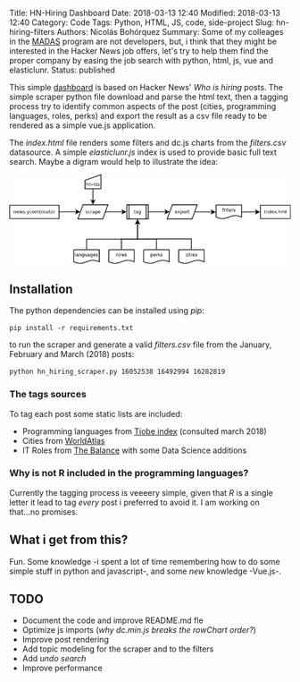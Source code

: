 Title: HN-Hiring Dashboard
Date: 2018-03-13 12:40
Modified: 2018-03-13 12:40
Category: Code
Tags: Python, HTML, JS, code, side-project
Slug: hn-hiring-filters
Authors: Nicolás Bohórquez
Summary: Some of my colleages in the [MADAS](http://madas.carloalberto.org) program are not developers, but, i think that they might be interested in the Hacker News job offers, let's try to help them find the proper company by easing the job search with python, html, js, vue and elasticlunr.
Status: published

This simple [dashboard](http://hn.nicolasbohorquez.com) is based on Hacker News' _Who is hiring_ posts. The simple scraper python file download and parse the html text, then a tagging process try to identify common aspects of the post (cities, programming languages, roles, perks) and export the result as a csv file ready to be rendered as a simple vue.js application.

The _index.html_ file renders some filters and dc.js charts from the _filters.csv_ datasource. A simple _elasticlunr.js_ index is used to provide basic full text search. Maybe a digram would help to illustrate the idea:

![Basic flow](images/hn_hiring_flow.png)

## Installation

The python dependencies can be installed using _pip_:

```
pip install -r requirements.txt
```

to run the scraper and generate a valid _filters.csv_ file from the January, February and March (2018) posts:

```
python hn_hiring_scraper.py 16052538 16492994 16282819
```

### The tags sources

To tag each post some static lists are included:
- Programming languages from [Tiobe index](https://www.tiobe.com/tiobe-index/) (consulted march 2018)
- Cities from [WorldAtlas](https://www.worldatlas.com/citypops.htm)
- IT Roles from [The Balance](https://www.thebalance.com/list-of-information-technology-it-job-titles-2061498) with some Data Science additions

### Why is not R included in the programming languages?

Currently the tagging process is veeeery simple, given that _R_ is a single letter it lead to tag _every_ post i preferred to avoid it. I am working on that...no promises.

## What i get from this?

Fun. Some knowledge -i spent a lot of time remembering how to do some simple stuff in python and javascript-, and some _new_ knowledge -Vue.js-.

## TODO

- Document the code and improve README.md fle
- Optimize js imports (_why dc.min.js breaks the rowChart order?_)
- Improve post rendering
- Add topic modeling for the scraper and to the filters
- Add _undo search_
- Improve performance
